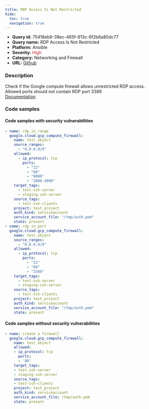 ```yaml
---
title: RDP Access Is Not Restricted
hide:
  toc: true
  navigation: true
---
```


<style>
  .highlight .hll {
    background-color: #ff171742;
  }
  .md-content {
    max-width: 1100px;
    margin: 0 auto;
  }
</style>

-   **Query id:** 75418eb9-39ec-465f-913c-6f2b6a80dc77
-   **Query name:** RDP Access Is Not Restricted
-   **Platform:** Ansible
-   **Severity:** <span style="color:#bb2124">High</span>
-   **Category:** Networking and Firewall
-   **URL:** [Github](https://github.com/Checkmarx/kics/tree/master/assets/queries/ansible/gcp/rdp_access_is_not_restricted)

### Description
Check if the Google compute firewall allows unrestricted RDP access. Allowed ports should not contain RDP port 3389<br>
[Documentation](https://docs.ansible.com/ansible/latest/collections/google/cloud/gcp_compute_firewall_module.html)

### Code samples
#### Code samples with security vulnerabilities
```yaml title="Positive test num. 1 - yaml file" hl_lines="8 29"
- name: rdp_in_range
  google.cloud.gcp_compute_firewall:
    name: test_object
    source_ranges:
      - "0.0.0.0/0"
    allowed:
      - ip_protocol: tcp
        ports:
          - "22"
          - "80"
          - "8080"
          - "2000-4000"
    target_tags:
      - test-ssh-server
      - staging-ssh-server
    source_tags:
      - test-ssh-clients
    project: test_project
    auth_kind: serviceaccount
    service_account_file: "/tmp/auth.pem"
    state: present
- name: rdp_in_port
  google.cloud.gcp_compute_firewall:
    name: test_object
    source_ranges:
      - "0.0.0.0/0"
    allowed:
      - ip_protocol: tcp
        ports:
          - "22"
          - "80"
          - "3389"
    target_tags:
      - test-ssh-server
      - staging-ssh-server
    source_tags:
      - test-ssh-clients
    project: test_project
    auth_kind: serviceaccount
    service_account_file: "/tmp/auth.pem"
    state: present

```


#### Code samples without security vulnerabilities
```yaml title="Negative test num. 1 - yaml file"
- name: create a firewall
  google.cloud.gcp_compute_firewall:
    name: test_object
    allowed:
    - ip_protocol: tcp
      ports:
      - '80'
    target_tags:
    - test-ssh-server
    - staging-ssh-server
    source_tags:
    - test-ssh-clients
    project: test_project
    auth_kind: serviceaccount
    service_account_file: /tmp/auth.pem
    state: present

```
